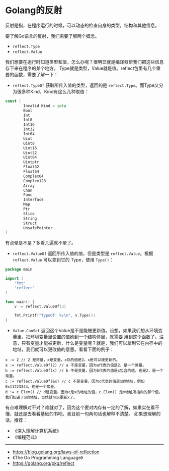 # Golang的反射

反射是指，在程序运行的时候，可以动态的检查自身的类型，结构和其他信息。

要了解Go语言的反射，我们需要了解两个概念。

- `reflect.Type`
- `reflect.Value`

我们想要在运行时知道类型和值，怎么办呢？很明显就是编译器帮我们把这些信息存下来在程序的某个地方。
Type就是类型，Value就是值。reflect包里有几个重要的函数，需要了解一下：

- `reflect.TypeOf` 获取所传入值的类型，返回的是 `reflect.Type`。而Type又分为很多种Kind，Kind有这么几种取值：

```go
const (
        Invalid Kind = iota
        Bool
        Int
        Int8
        Int16
        Int32
        Int64
        Uint
        Uint8
        Uint16
        Uint32
        Uint64
        Uintptr
        Float32
        Float64
        Complex64
        Complex128
        Array
        Chan
        Func
        Interface
        Map
        Ptr
        Slice
        String
        Struct
        UnsafePointer
)
```

有点晕是不是？多看几遍就不晕了。

- `reflect.ValueOf` 返回所传入值的值，但是类型是 `reflect.Value`。根据 `reflect.Value` 可以拿到它的 Type，使用 `Type()`：

```go
package main

import (
	"fmt"
	"reflect"
)

func main() {
	v := reflect.ValueOf(3)

	fmt.Printf("TypeOf: %s\n", v.Type())
}
```

- `Value.CanSet` 返回这个Value是不是能被更新值。设想，如果我们想从环境变量里，把环境变量里设置的值刷到一个结构体里，就需要
用到这个函数了。注意，只有变量才能被更新，什么是变量呢？就是，我们可以拿到它在内存中的地址，我们就可以更改值的意思。看看下面的例子：

```
x := 2 // 2 是常量，x是变量，x存的值是2。x是可以被更新的。
a := reflect.ValueOf(2) // a 不是变量，因为a代表的值是2，是一个常量。
b := reflect.ValueOf(x) // b 不是变量，因为b代表的值是x包含的值，也是2，是一个常量。
c := reflect.ValueOf(&x) // c 不是变量，因为c代表的值是x的地址，例如0x11223344，也是一个常量。
d := c.Elem() // d是变量，因为c是x的地址的值，c.Elem() 是x地址所指向的那个值，我们知道了x的地址，自然就可以更新x了。
```

有点难理解对不对？难就对了，因为这个要对内存有一定的了解，如果实在看不懂，就还是去看看基础的书吧。我目前一句两句话也解释不清楚。
如果想理解的话，推荐：

- 《深入理解计算机系统》
- 《编程范式》

------

- https://blog.golang.org/laws-of-reflection
- 《The Go Programming Language》
- https://golang.org/pkg/reflect
